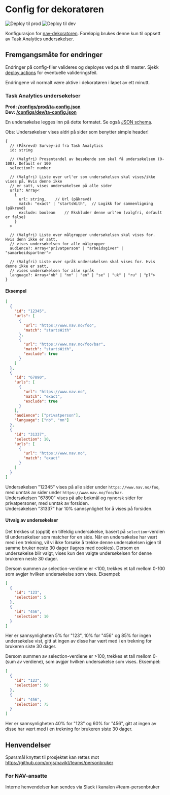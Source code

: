 # Config for dekoratøren
![Deploy til prod](https://github.com/navikt/nav-dekoratoren-config/actions/workflows/deploy-prod.yml/badge.svg)  ![Deploy til dev](https://github.com/navikt/nav-dekoratoren-config/actions/workflows/deploy-dev.yml/badge.svg)

Konfigurasjon for [nav-dekoratoren](https://github.com/navikt/nav-dekoratoren). Foreløpig brukes denne kun til oppsett av Task Analytics undersøkelser.

## Fremgangsmåte for endringer
Endringer på config-filer valideres og deployes ved push til master. Sjekk [deploy actions](https://github.com/navikt/nav-dekoratoren-config/actions) for eventuelle valideringsfeil.

Endringene vil normalt være aktive i dekoratøren i løpet av ett minutt.

### Task Analytics undersøkelser
**Prod: [/configs/prod/ta-config.json](https://github.com/navikt/nav-dekoratoren-config/blob/master/configs/prod/ta-config.json)** <br/>
**Dev: [/configs/dev/ta-config.json](https://github.com/navikt/nav-dekoratoren-config/blob/master/configs/dev/ta-config.json)**

En undersøkelse legges inn på dette formatet. Se også [JSON schema](https://github.com/navikt/nav-dekoratoren-config/blob/master/schemas/ta-config.schema.json).

Obs: Undersøkelser vises aldri på sider som benytter simple header!
```
{
  // (Påkrevd) Survey-id fra Task Analytics
  id: string
  
  // (Valgfri) Prosentandel av besøkende som skal få undersøkelsen (0-100). Default er 100
  selection?: number
  
  // (Valgfri) Liste over url'er som undersøkelsen skal vises/ikke vises på. Hvis denne ikke
  // er satt, vises undersøkelsen på alle sider
  urls?: Array<
    {
      url: string,    // Url (påkrevd)
      match: "exact" | "startsWith",  // Logikk for sammenligning (påkrevd)
      exclude: boolean    // Ekskluder denne url'en (valgfri, default er false)
    }
  >
  
  // (Valgfri) Liste over målgrupper undersøkelsen skal vises for. Hvis denn ikke er satt,
  // vises undersøkelsen for alle målgrupper
  audience?: Array<"privatperson" | "arbeidsgiver" | "samarbeidspartner">
  
  // (Valgfri) Liste over språk undersøkelsen skal vises for. Hvis denne ikke er satt,
  // vises undersøkelsen for alle språk
  language?: Array<"nb" | "nn" | "en" | "se" | "uk" | "ru" | "pl">
}
```

#### Eksempel
```json
[
  {
    "id": "12345",
    "urls": [
      {
        "url": "https://www.nav.no/foo",
        "match": "startsWith"
      },
      {
        "url": "https://www.nav.no/foo/bar",
        "match": "startsWith",
        "exclude": true
      }
    ]
  },
  {
    "id": "67890",
    "urls": [
      {
        "url": "https://www.nav.no",
        "match": "exact",
        "exclude": true
      }      
    ],
    "audience": ["privatperson"],
    "language": ["nb", "nn"]
  },
  {
    "id": "31337",
    "selection": 10,
    "urls": [
      {
        "url": "https://www.nav.no",
        "match": "exact"
      }
    ]
  }
]
```

Undersøkelsen "12345" vises på alle sider under `https://www.nav.no/foo`, med unntak av sider under `https://www.nav.no/foo/bar`. <br/>
Undersøkelsen "67890" vises på alle bokmål og nynorsk sider for privatpersoner, med unntak av forsiden. <br/>
Undersøkelsen "31337" har 10% sannsynlighet for å vises på forsiden. <br/>

#### Utvalg av undersøkelser
Det trekkes ut (opptil) en tilfeldig undersøkelse, basert på `selection`-verdien til undersøkelser som matcher for en side. Når en undersøkelse har vært med
i en trekning, vil vi ikke forsøke å trekke denne undersøkelsen igjen til samme bruker neste 30 dager (lagres med cookies). Dersom en undersøkelse blir valgt,
vises kun den valgte undersøkelsen for denne brukeren neste 30 dager.

Dersom summen av selection-verdiene er <100, trekkes et tall mellom 0-100 som avgjør hvilken undersøkelse som vises. Eksempel:
```json
[
  {
    "id": "123",
    "selection": 5
  },
  {
    "id": "456",
    "selection": 10
  }
]
```
Her er sannsynligheten 5% for "123", 10% for "456" og 85% for ingen undersøkelse vist, gitt at ingen av disse har vært med i en trekning for brukeren
siste 30 dager.

Dersom summen av selection-verdiene er >100, trekkes et tall mellom 0-(sum av verdiene), som avgjør hvilken undersøkelse som vises. Eksempel:
```json
[
  {
    "id": "123",
    "selection": 50
  },
  {
    "id": "456",
    "selection": 75
  }
]
```
Her er sannsynligheten 40% for "123" og 60% for "456", gitt at ingen av disse har vært med i en trekning for brukeren siste 30 dager.
 
## Henvendelser

Spørsmål knyttet til prosjektet kan rettes mot https://github.com/orgs/navikt/teams/personbruker

### For NAV-ansatte

Interne henvendelser kan sendes via Slack i kanalen #team-personbruker
